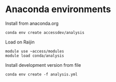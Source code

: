 # Anaconda environments

Install from anaconda.org

    conda env create accessdev/analysis

Load on Raijin

    module use ~access/modules
    module load conda/analysis

Install development version from file

    conda env create -f analysis.yml
